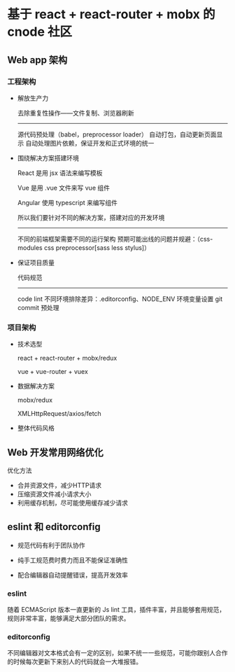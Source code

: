 # 基于 react + react-router + mobx 的 cnode 社区

## Web app 架构

### 工程架构

- 解放生产力

  去除重复性操作——文件复制、浏览器刷新

  ---

  源代码预处理（babel，preprocessor loader）
  自动打包，自动更新页面显示
  自动处理图片依赖，保证开发和正式环境的统一

- 围绕解决方案搭建环境

  React 是用 jsx 语法来编写模板

  Vue 是用 .vue 文件来写 vue 组件

  Angular 使用 typescript 来编写组件

  所以我们要针对不同的解决方案，搭建对应的开发环境

  ---

  不同的前端框架需要不同的运行架构
  预期可能出线的问题并规避：（css-modules css preprocessor[sass less stylus]）

- 保证项目质量

  代码规范

  ---

  code lint
  不同环境排除差异：.editorconfig、NODE_ENV 环境变量设置
  git commit 预处理

### 项目架构

- 技术选型

  react + react-router + mobx/redux

  vue + vue-router + vuex

- 数据解决方案

  mobx/redux

  XMLHttpRequest/axios/fetch

- 整体代码风格

## Web 开发常用网络优化

优化方法

- 合并资源文件，减少HTTP请求
- 压缩资源文件减小请求大小
- 利用缓存机制，尽可能使用缓存减少请求

## eslint 和 editorconfig

- 规范代码有利于团队协作

- 纯手工规范费时费力而且不能保证准确性

- 配合编辑器自动提醒错误，提高开发效率

### eslint

随着 ECMAScript 版本一直更新的 Js lint 工具，插件丰富，并且能够套用规范，规则非常丰富，能够满足大部分团队的需求。

### editorconfig

不同编辑器对文本格式会有一定的区别，如果不统一一些规范，可能你跟别人合作的时候每次更新下来别人的代码就会一大堆报错。
